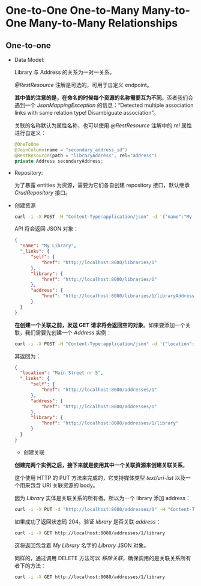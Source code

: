 # One-to-One One-to-Many Many-to-One Many-to-Many Relationships

## One-to-one

- Data Model:

  Library 与 Address 的关系为一对一关系。

  _@RestResource_ 注解是可选的，可用于自定义 endpoint。

  **其中值的注意的是，在命名的时候每个资源的名称需要互为不同**。否者我们会遇到一个 _JsonMappingException_ 的信息：“Detected multiple association links with same relation type! Disambiguate association”。

  关联的名称默认为属性名称，也可以使用 _@RestResource_ 注解中的 _rel_ 属性进行自定义：

  ```java
  @OneToOne
  @JoinColumn(name = "secondary_address_id")
  @RestResource(path = "libraryAddress", rel="address")
  private Address secondaryAddress;
  ```

- Repository:

  为了暴露 entities 为资源，需要为它们各自创建 repository 接口，默认继承 _CrudRepository_ 接口。

- 创建资源

  ```bash
  curl -i -X POST -H "Content-Type:application/json" -d '{"name":"My Library"}' http://localhost:8080/libraries
  ```

  API 将会返回 JSON 对象：

  ```json
  {
  	"name": "My Library",
  	"_links": {
  		"self": {
  			"href": "http://localhost:8080/libraries/1"
  		},
  		"library": {
  			"href": "http://localhost:8080/libraries/1"
  		},
  		"address": {
  			"href": "http://localhost:8080/libraries/1/libraryAddress"
  		}
  	}
  }
  ```

  **在创建一个关联之前，发送 GET 请求将会返回空的对象**。如果要添加一个关联，我们需要先创建一个 _Address_ 实例：

  ```bash
  curl -i -X POST -H "Content-Type:application/json" -d '{"location":"Main Street nr 5"}' http://localhost:8080/addresses
  ```

  其返回为：

  ```json
  {
  	"location": "Main Street nr 5",
  	"_links": {
  		"self": {
  			"href": "http://localhost:8080/addresses/1"
  		},
  		"address": {
  			"href": "http://localhost:8080/addresses/1"
  		},
  		"library": {
  			"href": "http://localhost:8080/addresses/1/library"
  		}
  	}
  }
  ```

  - 创建关联

  **创建完两个实例之后，接下来就是使用其中一个关联资源来创建关联关系**。

  这个使用 HTTP 的 PUT 方法来完成的，它支持媒体类型 _text/uri-list_ 以及一个用来包含 URI 关联资源的 body。

  因为 _Library_ 实体是关联关系的所有者。所以为一个 library 添加 address：

  ```bash
  curl -i -X PUT -d "http://localhost:8080/addresses/1" -H "Content-Type:text/uri-list" http://localhost:8080/libraries/1/libraryAddress
  ```

  如果成功了返回状态码 204。验证 _library_ 是否关联 _address_：

  ```bash
  curl -i -X GET http://localhost:8080/addresses/1/library
  ```

  这将返回包含着 _My Library_ 名字的 _Library_ JSON 对象。

  同样的，通过调用 DELETE 方法可以 _移除关联_，确保调用的是关联关系所有者下的方法：

  ```bash
  curl -i -X GET http://localhost:8080/addresses/1/library
  ```
